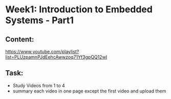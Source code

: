# Week1: Introduction to Embedded Systems - Part1
## Content:
https://www.youtube.com/playlist?list=PLUzpamnPJdEehcAwwzoq71Yf3gpQQ12wI

## Task:
- Study Videos from 1 to 4
- summary each video in one page except the first video and upload them

